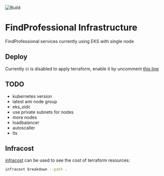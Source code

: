 ![Build](https://img.shields.io/github/workflow/status/hulkdx/findprofessional-infra/Deploy%20to%20AWS?style=for-the-badge)

# FindProfessional Infrastructure
FindProfessional services currently using EKS with single node

## Deploy
Currently ci is disabled to apply terraform, enable it by uncomment [this line](.github/workflows/push.yml#L33)

## TODO
- kubernetes version
- latest ami node group
- eks_oidc 
- use private subnets for nodes
- more nodes
- loadbalancer
- autoscaller
- tls

## Infracost
[infracost](https://www.infracost.io/) can be used to see the cost of terraform resources:
```sh
infracost breakdown --path .
```
